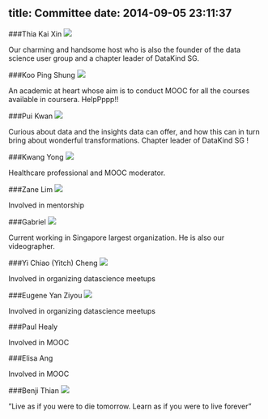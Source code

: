 title: Committee
date: 2014-09-05 23:11:37
---

###Thia Kai Xin <a href="http://sg.linkedin.com/in/thiakx"><img src="https://static.licdn.com/scds/common/u/img/webpromo/btn_in_20x15.png" class="smallicon"></a>

Our charming and handsome host who is also the founder of the data science user group and a chapter leader of DataKind SG.

###Koo Ping Shung <a href="http://sg.linkedin.com/in/koopingshung"><img src="https://static.licdn.com/scds/common/u/img/webpromo/btn_in_20x15.png" class="smallicon"></a>

An academic at heart whose aim is to conduct MOOC for all the courses available in coursera. HelpPppp!!

###Pui Kwan <a href="http://sg.linkedin.com/in/puikwanlee"><img src="https://static.licdn.com/scds/common/u/img/webpromo/btn_in_20x15.png" class="smallicon"></a>

Curious about data and the insights data can offer, and how this can in turn bring about wonderful transformations.
Chapter leader of DataKind SG !

###Kwang Yong <a href="http://sg.linkedin.com/pub/kwang-yong-koh/2/251/33b"><img src="https://static.licdn.com/scds/common/u/img/webpromo/btn_in_20x15.png" class="smallicon"></a>

Healthcare professional and MOOC moderator.

###Zane Lim <a href="http://sg.linkedin.com/pub/lim-zhi-yuan-zane/2b/202/677"><img src="https://static.licdn.com/scds/common/u/img/webpromo/btn_in_20x15.png" class="smallicon"></a>

Involved in mentorship

###Gabriel <a href="http://sg.linkedin.com/in/gabrielchuan/"><img src="https://static.licdn.com/scds/common/u/img/webpromo/btn_in_20x15.png" class="smallicon"></a>

Current working in Singapore largest organization. He is also our videographer.

###Yi Chiao (Yitch) Cheng <a href="http://sg.linkedin.com/in/yitch"><img src="https://static.licdn.com/scds/common/u/img/webpromo/btn_in_20x15.png" class="smallicon"></a>

Involved in organizing datascience meetups

###Eugene Yan Ziyou <a href="http://sg.linkedin.com/in/eugeneyanziyou"><img src="https://static.licdn.com/scds/common/u/img/webpromo/btn_in_20x15.png" class="smallicon"></a>

Involved in organizing datascience meetups

###Paul Healy

Involved in MOOC

###Elisa Ang

Involved in MOOC

###Benji Thian <a href="http://sg.linkedin.com/in/benjithian"><img src="https://static.licdn.com/scds/common/u/img/webpromo/btn_in_20x15.png" class="smallicon"></a>

”Live as if you were to die tomorrow. Learn as if you were to live forever” 



